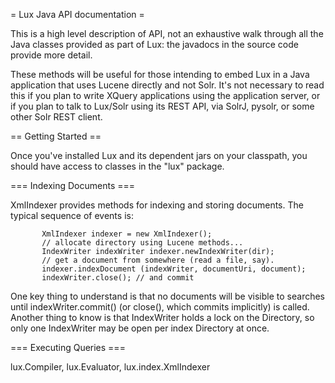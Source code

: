 = Lux Java API documentation =

This is a high level description of API, not an exhaustive walk through all
the Java classes provided as part of Lux: the javadocs in the source code
provide more detail.

These methods will be useful for those intending to embed Lux in a Java
application that uses Lucene directly and not Solr.  It's not necessary to
read this if you plan to write XQuery applications using the application
server, or if you plan to talk to Lux/Solr using its REST API, via SolrJ,
pysolr, or some other Solr REST client.

== Getting Started ==

Once you've installed Lux and its dependent jars on your classpath, you
should have access to classes in the "lux" package.

=== Indexing Documents ===

XmlIndexer provides methods for indexing and storing documents.  The typical sequence of events is:

           XmlIndexer indexer = new XmlIndexer();
           // allocate directory using Lucene methods...
           IndexWriter indexWriter indexer.newIndexWriter(dir);
           // get a document from somewhere (read a file, say).
           indexer.indexDocument (indexWriter, documentUri, document);
           indexWriter.close(); // and commit

One key thing to understand is that no documents will be visible to
searches until indexWriter.commit() (or close(), which commits implicitly)
is called.  Another thing to know is that IndexWriter holds a lock on the
Directory, so only one IndexWriter may be open per index Directory at once.

=== Executing Queries ===



lux.Compiler, lux.Evaluator, lux.index.XmlIndexer